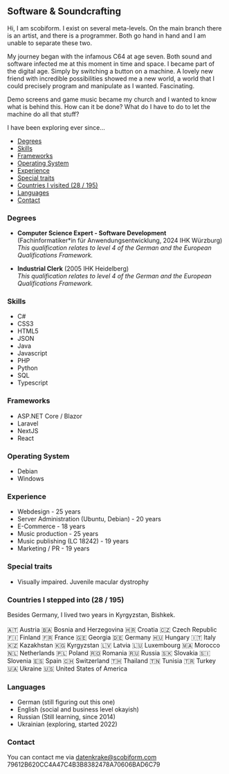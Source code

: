 ## Software & Soundcrafting

Hi, I am scobiform. I exist on several meta-levels. On the main branch there is an artist, and there is a programmer. Both go hand in hand and I am unable to separate these two.

My journey began with the infamous C64 at age seven. Both sound and software infected me at this moment in time and space. I became part of the digital age. Simply by switching a button on a machine. A lovely new friend with incredible possibilities showed me a new world, a world that I could precisely program and manipulate as I wanted. Fascinating.

Demo screens and game music became my church and I wanted to know what is behind this. How can it be done? What do I have to do to let the machine do all that stuff?

I have been exploring ever since...

- [Degrees](#degrees)
- [Skills](#skills)
- [Frameworks](#frameworks)
- [Operating System](#operating-system)
- [Experience](#experience)
- [Special traits](#special-traits)
- [Countries I visited (28 / 195)](#countries-i-visited-28--195)
- [Languages](#languages)
- [Contact](#contact)

### Degrees
* **Computer Science Expert - Software Development** (Fachinformatiker*in für Anwendungsentwicklung, 2024 IHK Würzburg)
\
_This qualification relates to level 4 of the German and the European Qualifications
Framework._


* **Industrial Clerk** (2005 IHK Heidelberg)
\
_This qualification relates to level 4 of the German and the European Qualifications
Framework._

### Skills
* C#
* CSS3
* HTML5
* JSON
* Java
* Javascript
* PHP
* Python
* SQL
* Typescript

### Frameworks
* ASP.NET Core / Blazor
* Laravel
* NextJS
* React

### Operating System
* Debian
* Windows

### Experience
* Webdesign - 25 years
* Server Administration (Ubuntu, Debian) - 20 years
* E-Commerce - 18 years
* Music production - 25 years
* Music publishing (LC 18242) - 19 years
* Marketing / PR - 19 years

### Special traits
* Visually impaired. Juvenile macular dystrophy

### Countries I stepped into (28 / 195)
Besides Germany, I lived two years in Kyrgyzstan, Bishkek. 
\
\
🇦🇹 Austria 
🇧🇦 Bosnia and Herzegovina 
🇭🇷 Croatia
🇨🇿 Czech Republic
🇫🇮 Finland
🇫🇷 France
🇬🇪 Georgia
🇩🇪 Germany
🇭🇺 Hungary
🇮🇹 Italy
🇰🇿 Kazakhstan
🇰🇬 Kyrgyzstan
🇱🇻 Latvia
🇱🇺 Luxembourg
🇲🇦 Morocco
🇳🇱 Netherlands
🇵🇱 Poland
🇷🇴 Romania
🇷🇺 Russia
🇸🇰 Slovakia
🇸🇮 Slovenia
🇪🇸 Spain
🇨🇭 Switzerland
🇹🇭 Thailand
🇹🇳 Tunisia
🇹🇷 Turkey
🇺🇦 Ukraine
🇺🇸 United States of America

### Languages
* German (still figuring out this one)
* English (social and business level okayish)
* Russian (Still learning, since 2014)
* Ukrainian (exploring, started 2022)

### Contact
You can contact me via 
[datenkrake@scobiform.com](mailto:datenkrake@scobiform.com)
79612B620CC4A47C4B3B8382478A70606BAD6C79
